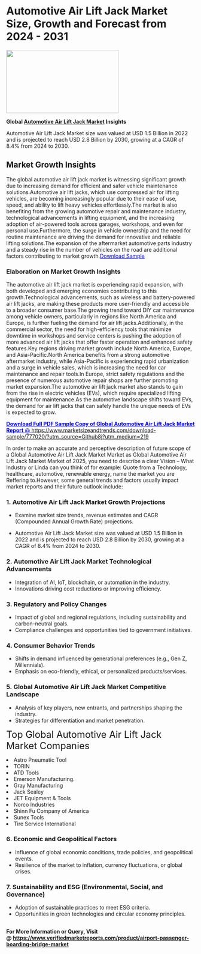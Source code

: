<H1>Automotive Air Lift Jack Market Size, Growth and Forecast from 2024 - 2031</H1><img class="aligncenter size-medium wp-image-584254" src="https://thirdeyenews.in/wp-content/uploads/2024/09/Global-Market-Research-300x168.jpeg" alt="" width="300" height="168" /><p><strong>Global&nbsp;<a href="https://www.marketsizeandtrends.com/download-sample/777020/?utm_source=Github8j?utm_medium=219">Automotive Air Lift Jack Market</a> Insights</strong></p><p>Automotive Air Lift Jack Market size was valued at USD 1.5 Billion in 2022 and is projected to reach USD 2.8 Billion by 2030, growing at a CAGR of 8.4% from 2024 to 2030.</p><p><h2>Market Growth Insights</h2> The global automotive air lift jack market is witnessing significant growth due to increasing demand for efficient and safer vehicle maintenance solutions.Automotive air lift jacks, which use compressed air for lifting vehicles, are becoming increasingly popular due to their ease of use, speed, and ability to lift heavy vehicles effortlessly.The market is also benefiting from the growing automotive repair and maintenance industry, technological advancements in lifting equipment, and the increasing adoption of air-powered tools across garages, workshops, and even for personal use.Furthermore, the surge in vehicle ownership and the need for routine maintenance are driving the demand for innovative and reliable lifting solutions.The expansion of the aftermarket automotive parts industry and a steady rise in the number of vehicles on the road are additional factors contributing to market growth.<a href="#" style="color: blue; text-decoration: underline;">Download Sample</a> <h3>Elaboration on Market Growth Insights</h3> The automotive air lift jack market is experiencing rapid expansion, with both developed and emerging economies contributing to this growth.Technological advancements, such as wireless and battery-powered air lift jacks, are making these products more user-friendly and accessible to a broader consumer base.The growing trend toward DIY car maintenance among vehicle owners, particularly in regions like North America and Europe, is further fueling the demand for air lift jacks.Additionally, in the commercial sector, the need for high-efficiency tools that minimize downtime in workshops and service centers is pushing the adoption of more advanced air lift jacks that offer faster operation and enhanced safety features.Key regions driving market growth include North America, Europe, and Asia-Pacific.North America benefits from a strong automotive aftermarket industry, while Asia-Pacific is experiencing rapid urbanization and a surge in vehicle sales, which is increasing the need for car maintenance and repair tools.In Europe, strict safety regulations and the presence of numerous automotive repair shops are further promoting market expansion.The automotive air lift jack market also stands to gain from the rise in electric vehicles (EVs), which require specialized lifting equipment for maintenance.As the automotive landscape shifts toward EVs, the demand for air lift jacks that can safely handle the unique needs of EVs is expected to grow.<a href="#" style="color: blue; text-decoration: underline;"></p><p><span class=""><strong>Download Full PDF Sample Copy of Global Automotive Air Lift Jack Market Report</strong> @ <a href="https://www.marketsizeandtrends.com/download-sample/777020/?utm_source=Github8j?utm_medium=219" target="_blank">https://www.marketsizeandtrends.com/download-sample/777020/?utm_source=Github8j?utm_medium=219</a></span></p><p>In order to make an accurate and perceptive description of future scope of a Global&nbsp;Automotive Air Lift Jack Market Market as Global&nbsp;Automotive Air Lift Jack Market Market of 2025, you need to describe a clear Vision &ndash; What Industry or Linda can you think of for example: Quote from a Technology, healthcare, automotive, renewable energy, name the market you are Reffering to.However, some general trends and factors usually impact market reports and their future outlook include:</p><h3>1.&nbsp;<strong>Automotive Air Lift Jack Market Growth Projections</strong></h3><ul><li>Examine market size trends, revenue estimates and CAGR (Compounded Annual Growth Rate) projections.</li><li><p>Automotive Air Lift Jack Market size was valued at USD 1.5 Billion in 2022 and is projected to reach USD 2.8 Billion by 2030, growing at a CAGR of 8.4% from 2024 to 2030.</p></li></ul><h3>2.&nbsp;<strong>Automotive Air Lift Jack Market Technological Advancements</strong></h3><ul><li>Integration of AI, IoT, blockchain, or automation in the industry.</li><li>Innovations driving cost reductions or improving efficiency.</li></ul><h3>3.&nbsp;<strong>Regulatory and Policy Changes</strong></h3><ul><li>Impact of global and regional regulations, including sustainability and carbon-neutral goals.</li><li>Compliance challenges and opportunities tied to government initiatives.</li></ul><h3>4.&nbsp;<strong>Consumer Behavior Trends</strong></h3><ul><li>Shifts in demand influenced by generational preferences (e.g., Gen Z, Millennials).</li><li>Emphasis on eco-friendly, ethical, or personalized products/services.</li></ul><h3>5.&nbsp;<strong>Global Automotive Air Lift Jack Market Competitive Landscape</strong></h3><ul><li>Analysis of key players, new entrants, and partnerships shaping the industry.</li><li>Strategies for differentiation and market penetration.</li></ul><p data-pm-slice="1 1 []"><span style="color: inherit; font-family: inherit; font-size: 25px;">Top Global Automotive Air Lift Jack Market Companies</span></p><div class="" data-test-id=""><p><li>Astro Pneumatic Tool</li><li> TORIN</li><li> ATD Tools</li><li> Emerson Manufacturing.</li><li> Gray Manufacturing</li><li> Jack Sealey</li><li> JET Equipment & Tools</li><li> Norco Industries</li><li> Shinn Fu Company of America</li><li> Sunex Tools</li><li> Tire Service International</li></p></div><h3>6.&nbsp;<strong>Economic and Geopolitical Factors</strong></h3><ul><li>Influence of global economic conditions, trade policies, and geopolitical events.</li><li>Resilience of the market to inflation, currency fluctuations, or global crises.</li></ul><h3>7.&nbsp;<strong>Sustainability and ESG (Environmental, Social, and Governance)</strong></h3><ul><li>Adoption of sustainable practices to meet ESG criteria.</li><li>Opportunities in green technologies and circular economy principles.</li></ul><h2><strong style="font-size: 14px;">For More Information or Query, Visit @&nbsp;</strong><a style="background-color: #ffffff; font-size: 14px;" href="https://www.marketsizeandtrends.com/report/automotive-air-lift-jack-market/" target="_blank">https://www.verifiedmarketreports.com/product/airport-passenger-boarding-bridge-market</a></h2>